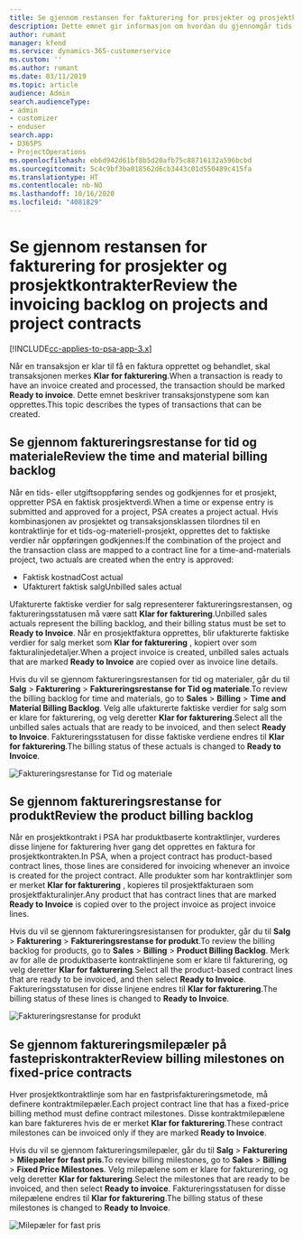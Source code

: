 ```yaml
---
title: Se gjennom restansen for fakturering for prosjekter og prosjektkontrakter
description: Dette emnet gir informasjon om hvordan du gjennomgår tids-, utgifts- og produktrestanse, og hvordan du merker dem som klare til fakturering.
author: rumant
manager: kfend
ms.service: dynamics-365-customerservice
ms.custom: ''
ms.author: rumant
ms.date: 03/11/2019
ms.topic: article
audience: Admin
search.audienceType:
- admin
- customizer
- enduser
search.app:
- D365PS
- ProjectOperations
ms.openlocfilehash: eb6d942d61bf8b5d20afb75c88716132a596bcbd
ms.sourcegitcommit: 5c4c9bf3ba018562d6cb3443c01d550489c415fa
ms.translationtype: HT
ms.contentlocale: nb-NO
ms.lasthandoff: 10/16/2020
ms.locfileid: "4081829"
---
```

# <a name="review-the-invoicing-backlog-on-projects-and-project-contracts"></a><span data-ttu-id="d7879-103">Se gjennom restansen for fakturering for prosjekter og prosjektkontrakter</span><span class="sxs-lookup"><span data-stu-id="d7879-103">Review the invoicing backlog on projects and project contracts</span></span>

[!INCLUDE[cc-applies-to-psa-app-3.x](../includes/cc-applies-to-psa-app-3x.md)]

<span data-ttu-id="d7879-104">Når en transaksjon er klar til få en faktura opprettet og behandlet, skal transaksjonen merkes **Klar for fakturering**.</span><span class="sxs-lookup"><span data-stu-id="d7879-104">When a transaction is ready to have an invoice created and processed, the transaction should be marked **Ready to invoice**.</span></span> <span data-ttu-id="d7879-105">Dette emnet beskriver transaksjonstypene som kan opprettes.</span><span class="sxs-lookup"><span data-stu-id="d7879-105">This topic describes the types of transactions that can be created.</span></span>

## <a name="review-the-time-and-material-billing-backlog"></a><span data-ttu-id="d7879-106">Se gjennom faktureringsrestanse for tid og materiale</span><span class="sxs-lookup"><span data-stu-id="d7879-106">Review the time and material billing backlog</span></span>

<span data-ttu-id="d7879-107">Når en tids- eller utgiftsoppføring sendes og godkjennes for et prosjekt, oppretter PSA en faktisk prosjektverdi.</span><span class="sxs-lookup"><span data-stu-id="d7879-107">When a time or expense entry is submitted and approved for a project, PSA creates a project actual.</span></span> <span data-ttu-id="d7879-108">Hvis kombinasjonen av prosjektet og transaksjonsklassen tilordnes til en kontraktlinje for et tids-og-materiell-prosjekt, opprettes det to faktiske verdier når oppføringen godkjennes:</span><span class="sxs-lookup"><span data-stu-id="d7879-108">If the combination of the project and the transaction class are mapped to a contract line for a time-and-materials project, two actuals are created when the entry is approved:</span></span>

- <span data-ttu-id="d7879-109">Faktisk kostnad</span><span class="sxs-lookup"><span data-stu-id="d7879-109">Cost actual</span></span> 
- <span data-ttu-id="d7879-110">Ufakturert faktisk salg</span><span class="sxs-lookup"><span data-stu-id="d7879-110">Unbilled sales actual</span></span>

<span data-ttu-id="d7879-111">Ufakturerte faktiske verdier for salg representerer faktureringsrestansen, og faktureringsstatusen må være satt **Klar for fakturering**.</span><span class="sxs-lookup"><span data-stu-id="d7879-111">Unbilled sales actuals represent the billing backlog, and their billing status must be set to **Ready to Invoice**.</span></span> <span data-ttu-id="d7879-112">Når en prosjektfaktura opprettes, blir ufakturerte faktiske verdier for salg merket som **Klar for fakturering** , kopiert over som fakturalinjedetaljer.</span><span class="sxs-lookup"><span data-stu-id="d7879-112">When a project invoice is created, unbilled sales actuals that are marked **Ready to Invoice** are copied over as invoice line details.</span></span>

<span data-ttu-id="d7879-113">Hvis du vil se gjennom faktureringsrestansen for tid og materialer, går du til **Salg** \> **Fakturering** \> **Faktureringsrestanse for Tid og materiale**.</span><span class="sxs-lookup"><span data-stu-id="d7879-113">To review the billing backlog for time and materials, go to **Sales** \> **Billing** \> **Time and Material Billing Backlog**.</span></span> <span data-ttu-id="d7879-114">Velg alle ufakturerte faktiske verdier for salg som er klare for fakturering, og velg deretter **Klar for fakturering**.</span><span class="sxs-lookup"><span data-stu-id="d7879-114">Select all the unbilled sales actuals that are ready to be invoiced, and then select **Ready to Invoice**.</span></span> <span data-ttu-id="d7879-115">Faktureringsstatusen for disse faktiske verdiene endres til **Klar for fakturering**.</span><span class="sxs-lookup"><span data-stu-id="d7879-115">The billing status of these actuals is changed to **Ready to Invoice**.</span></span>

![Faktureringsrestanse for Tid og materiale](media/TMBacklog.png)

## <a name="review-the-product-billing-backlog"></a><span data-ttu-id="d7879-117">Se gjennom faktureringsrestanse for produkt</span><span class="sxs-lookup"><span data-stu-id="d7879-117">Review the product billing backlog</span></span>

<span data-ttu-id="d7879-118">Når en prosjektkontrakt i PSA har produktbaserte kontraktlinjer, vurderes disse linjene for fakturering hver gang det opprettes en faktura for prosjektkontrakten.</span><span class="sxs-lookup"><span data-stu-id="d7879-118">In PSA, when a project contract has product-based contract lines, those lines are considered for invoicing whenever an invoice is created for the project contract.</span></span> <span data-ttu-id="d7879-119">Alle produkter som har kontraktlinjer som er merket **Klar for fakturering** , kopieres til prosjektfakturaen som prosjektfakturalinjer.</span><span class="sxs-lookup"><span data-stu-id="d7879-119">Any product that has contract lines that are marked **Ready to Invoice** is copied over to the project invoice as project invoice lines.</span></span>

<span data-ttu-id="d7879-120">Hvis du vil se gjennom faktureringsresistansen for produkter, går du til **Salg** \> **Fakturering** \> **Faktureringsrestanse for produkt**.</span><span class="sxs-lookup"><span data-stu-id="d7879-120">To review the billing backlog for products, go to **Sales** \> **Billing** \> **Product Billing Backlog**.</span></span> <span data-ttu-id="d7879-121">Merk av for alle de produktbaserte kontraktlinjene som er klare til fakturering, og velg deretter **Klar for fakturering**.</span><span class="sxs-lookup"><span data-stu-id="d7879-121">Select all the product-based contract lines that are ready to be invoiced, and then select **Ready to Invoice**.</span></span> <span data-ttu-id="d7879-122">Faktureringsstatusen for disse linjene endres til **Klar for fakturering**.</span><span class="sxs-lookup"><span data-stu-id="d7879-122">The billing status of these lines is changed to **Ready to Invoice**.</span></span>

![Faktureringsrestanse for produkt](media/ProductBacklog.png)

## <a name="review-billing-milestones-on-fixed-price-contracts"></a><span data-ttu-id="d7879-124">Se gjennom faktureringsmilepæler på fastepriskontrakter</span><span class="sxs-lookup"><span data-stu-id="d7879-124">Review billing milestones on fixed-price contracts</span></span>

<span data-ttu-id="d7879-125">Hver prosjektkontraktlinje som har en fastprisfaktureringsmetode, må definere kontraktmilepæler.</span><span class="sxs-lookup"><span data-stu-id="d7879-125">Each project contract line that has a fixed-price billing method must define contract milestones.</span></span> <span data-ttu-id="d7879-126">Disse kontraktmilepælene kan bare faktureres hvis de er merket **Klar for fakturering**.</span><span class="sxs-lookup"><span data-stu-id="d7879-126">These contract milestones can be invoiced only if they are marked **Ready to Invoice**.</span></span> 

<span data-ttu-id="d7879-127">Hvis du vil se gjennom faktureringsmilepæler, går du til **Salg** \> **Fakturering** \> **Milepæler for fast pris**.</span><span class="sxs-lookup"><span data-stu-id="d7879-127">To review billing milestones, go to **Sales** \> **Billing** \> **Fixed Price Milestones**.</span></span> <span data-ttu-id="d7879-128">Velg milepælene som er klare for fakturering, og velg deretter **Klar for fakturering**.</span><span class="sxs-lookup"><span data-stu-id="d7879-128">Select the milestones that are ready to be invoiced, and then select **Ready to invoice**.</span></span> <span data-ttu-id="d7879-129">Faktureringsstatusen for disse milepælene endres til **Klar for fakturering**.</span><span class="sxs-lookup"><span data-stu-id="d7879-129">The billing status of these milestones is changed to **Ready to Invoice**.</span></span>

![Milepæler for fast pris](media/FPBacklog.png)
